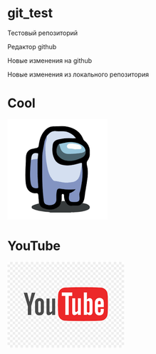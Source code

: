 # git_test
Тестовый репозиторий

Редактор github

Новые изменения на github

Новые изменения из локального репозитория

# Cool

![cool](cool.png)

# YouTube

![YouTube](YouTube.png)